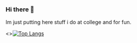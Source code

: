 ### Hi there 👋

Im just putting here stuff i do at college and for fun. 

<>[![Top Langs](https://github-readme-stats.vercel.app/api/top-langs/?username=puszekjuliuszek)](https://github.com/anuraghazra/github-readme-stats)
